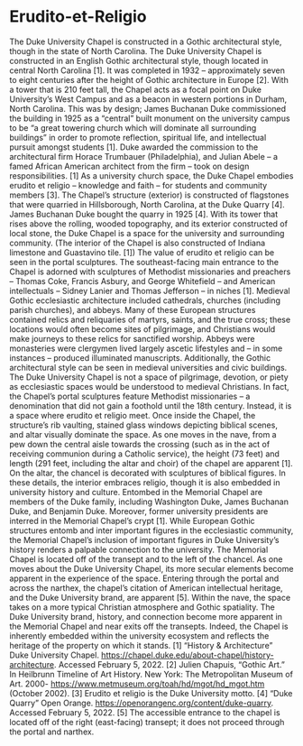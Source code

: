 # Erudito-et-Religio
The Duke University Chapel is constructed in a Gothic architectural style, though in the state of North Carolina. 
The Duke University Chapel is constructed in an English Gothic architectural style, though located in central North Carolina [1]. It was completed in 1932 – approximately seven to eight centuries after the height of Gothic architecture in Europe [2]. With a tower that is 210 feet tall, the Chapel acts as a focal point on Duke University’s West Campus and as a beacon in western portions in Durham, North Carolina. This was by design; James Buchanan Duke commissioned the building in 1925 as a “central” built monument on the university campus to be “a great towering church which will dominate all surrounding buildings” in order to promote reflection, spiritual life, and intellectual pursuit amongst students [1]. Duke awarded the commission to the architectural firm Horace Trumbauer (Philadelphia), and Julian Abele – a famed African American architect from the firm – took on design responsibilities. [1] As a university church space, the Duke Chapel embodies erudito et religio – knowledge and faith – for students and community members [3].
The Chapel’s structure (exterior) is constructed of flagstones that were quarried in Hillsborough, North Carolina, at the Duke Quarry [4]. James Buchanan Duke bought the quarry in 1925 [4]. With its tower that rises above the rolling, wooded topography, and its exterior constructed of local stone, the Duke Chapel is a space for the university and surrounding community. (The interior of the Chapel is also constructed of Indiana limestone and Guastavino tile. [1])
The value of erudito et religio can be seen in the portal sculptures. The southeast-facing main entrance to the Chapel is adorned with sculptures of Methodist missionaries and preachers – Thomas Coke, Francis Asbury, and George Whitefield – and American intellectuals – Sidney Lanier and Thomas Jefferson – in niches [1]. Medieval Gothic ecclesiastic architecture included cathedrals, churches (including parish churches), and abbeys. Many of these European structures contained relics and reliquaries of martyrs, saints, and the true cross; these locations would often become sites of pilgrimage, and Christians would make journeys to these relics for sanctified worship. Abbeys were monasteries were clergymen lived largely ascetic lifestyles and – in some instances – produced illuminated manuscripts. Additionally, the Gothic architectural style can be seen in medieval universities and civic buildings. The Duke University Chapel is not a space of pilgrimage, devotion, or piety as ecclesiastic spaces would be understood to medieval Christians. In fact, the Chapel’s portal sculptures feature Methodist missionaries – a denomination that did not gain a foothold until the 18th century. Instead, it is a space where erudito et religio meet. 
Once inside the Chapel, the structure’s rib vaulting, stained glass windows depicting biblical scenes, and altar visually dominate the space. As one moves in the nave, from a pew down the central aisle towards the crossing (such as in the act of receiving communion during a Catholic service), the height (73 feet) and length (291 feet, including the altar and choir) of the chapel are apparent [1]. On the altar, the chancel is decorated with sculptures of biblical figures. In these details, the interior embraces religio, though it is also embedded in university history and culture. Entombed in the Memorial Chapel are members of the Duke family, including Washington Duke, James Buchanan Duke, and Benjamin Duke. Moreover, former university presidents are interred in the Memorial Chapel’s crypt [1]. While European Gothic structures entomb and inter important figures in the ecclesiastic community, the Memorial Chapel’s inclusion of important figures in Duke University’s history renders a palpable connection to the university. The Memorial Chapel is located off of the transept and to the left of the chancel. 
As one moves about the Duke University Chapel, its more secular elements become apparent in the experience of the space. Entering through the portal and across the narthex, the chapel’s citation of American intellectual heritage, and the Duke University brand, are apparent [5]. Within the nave, the space takes on a more typical Christian atmosphere and Gothic spatiality. The Duke University brand, history, and connection become more apparent in the Memorial Chapel and near exits off the transepts. Indeed, the Chapel is inherently embedded within the university ecosystem and reflects the heritage of the property on which it stands. 
[1] “History & Architecture” Duke University Chapel. https://chapel.duke.edu/about-chapel/history-architecture. Accessed February 5, 2022.
[2] Julien Chapuis, “Gothic Art.” In Heilbrunn Timeline of Art History. New York: The Metropolitan Museum of Art. 2000-
https://www.metmuseum.org/toah/hd/mgot/hd_mgot.htm (October 2002). 
[3] Erudito et religio is the Duke University motto. 
[4] “Duke Quarry” Open Orange. https://openorangenc.org/content/duke-quarry. Accessed February 5, 2022.
[5] The accessible entrance to the chapel is located off of the right (east-facing) transept; it does not proceed through the portal and narthex.

 

